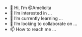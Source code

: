 - 👋 Hi, I’m @Amelicita
- 👀 I’m interested in ...
- 🌱 I’m currently learning ...
- 💞️ I’m looking to collaborate on ...
- 📫 How to reach me ...

<!---
Amelicita/Amelicita is a ✨ special ✨ repository because its `README.md` (this file) appears on your GitHub profile.
You can click the Preview link to take a look at your changes.
--->
